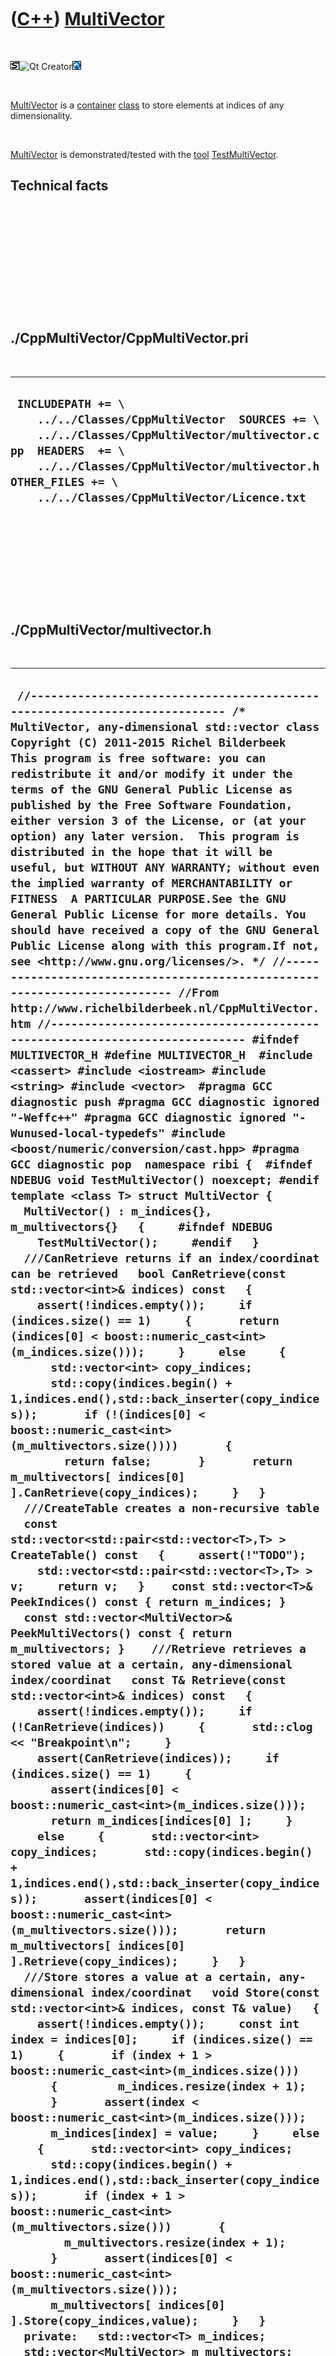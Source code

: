



 

 

 

 

 

([C++](Cpp.htm)) [MultiVector](CppMultiVector.htm)
==================================================

 

![STL](PicStl.png)![Qt
Creator](PicQtCreator.png)![Lubuntu](PicLubuntu.png)

 

[MultiVector](CppMultiVector.htm) is a [container](CppContainer.htm)
[class](CppClass.htm) to store elements at indices of any
dimensionality.

 

[MultiVector](CppMultiVector.htm) is demonstrated/tested with the
[tool](Tools.htm) [TestMultiVector](ToolTestMultiVector.htm).

Technical facts
---------------

 

 

 

 

 

 

./CppMultiVector/CppMultiVector.pri
-----------------------------------

 

  --------------------------------------------------------------------------------------------------------------------------------------------------------------------------------------------------------------------------------------------------
  ` INCLUDEPATH += \     ../../Classes/CppMultiVector  SOURCES += \     ../../Classes/CppMultiVector/multivector.cpp  HEADERS  += \     ../../Classes/CppMultiVector/multivector.h  OTHER_FILES += \     ../../Classes/CppMultiVector/Licence.txt`
  --------------------------------------------------------------------------------------------------------------------------------------------------------------------------------------------------------------------------------------------------

 

 

 

 

 

./CppMultiVector/multivector.h
------------------------------

 

  ---------------------------------------------------------------------------------------------------------------------------------------------------------------------------------------------------------------------------------------------------------------------------------------------------------------------------------------------------------------------------------------------------------------------------------------------------------------------------------------------------------------------------------------------------------------------------------------------------------------------------------------------------------------------------------------------------------------------------------------------------------------------------------------------------------------------------------------------------------------------------------------------------------------------------------------------------------------------------------------------------------------------------------------------------------------------------------------------------------------------------------------------------------------------------------------------------------------------------------------------------------------------------------------------------------------------------------------------------------------------------------------------------------------------------------------------------------------------------------------------------------------------------------------------------------------------------------------------------------------------------------------------------------------------------------------------------------------------------------------------------------------------------------------------------------------------------------------------------------------------------------------------------------------------------------------------------------------------------------------------------------------------------------------------------------------------------------------------------------------------------------------------------------------------------------------------------------------------------------------------------------------------------------------------------------------------------------------------------------------------------------------------------------------------------------------------------------------------------------------------------------------------------------------------------------------------------------------------------------------------------------------------------------------------------------------------------------------------------------------------------------------------------------------------------------------------------------------------------------------------------------------------------------------------------------------------------------------------------------------------------------------------------------------------------------------------------------------------------------------------------------------------------------------------------------------------------------------------------------------------------------------------------------------------------------------------------------------------------------------------------------------------------------------------------------------------------------------------------------------------------------------------------------------------------------------------------------------------------------------------------------------------------------------------------------------------------------------------------------------------------------------------------------------------------------------------------------------------------------------------------------------------------------------------------------------------------------------------------------------------------------------------------------------------------------------------------------------------------------------------------------------------------------------------------------------------------------------------------------------------------------------------------------------------------------------------------------------------------------------------------------------------------------------------------------------------------------------------------------------------------------------------------------------------------------------------------------------------------------------------------------------------------------------------------------------------------
  ` //--------------------------------------------------------------------------- /* MultiVector, any-dimensional std::vector class Copyright (C) 2011-2015 Richel Bilderbeek  This program is free software: you can redistribute it and/or modify it under the terms of the GNU General Public License as published by the Free Software Foundation, either version 3 of the License, or (at your option) any later version.  This program is distributed in the hope that it will be useful, but WITHOUT ANY WARRANTY; without even the implied warranty of MERCHANTABILITY or FITNESS  A PARTICULAR PURPOSE.See the GNU General Public License for more details. You should have received a copy of the GNU General Public License along with this program.If not, see <http://www.gnu.org/licenses/>. */ //--------------------------------------------------------------------------- //From http://www.richelbilderbeek.nl/CppMultiVector.htm //--------------------------------------------------------------------------- #ifndef MULTIVECTOR_H #define MULTIVECTOR_H  #include <cassert> #include <iostream> #include <string> #include <vector>  #pragma GCC diagnostic push #pragma GCC diagnostic ignored "-Weffc++" #pragma GCC diagnostic ignored "-Wunused-local-typedefs" #include <boost/numeric/conversion/cast.hpp> #pragma GCC diagnostic pop  namespace ribi {  #ifndef NDEBUG void TestMultiVector() noexcept; #endif  template <class T> struct MultiVector {   MultiVector() : m_indices{}, m_multivectors{}   {     #ifndef NDEBUG     TestMultiVector();     #endif   }    ///CanRetrieve returns if an index/coordinat can be retrieved   bool CanRetrieve(const std::vector<int>& indices) const   {     assert(!indices.empty());     if (indices.size() == 1)     {       return (indices[0] < boost::numeric_cast<int>(m_indices.size()));     }     else     {       std::vector<int> copy_indices;       std::copy(indices.begin() + 1,indices.end(),std::back_inserter(copy_indices));       if (!(indices[0] < boost::numeric_cast<int>(m_multivectors.size())))       {         return false;       }       return m_multivectors[ indices[0] ].CanRetrieve(copy_indices);     }   }    ///CreateTable creates a non-recursive table   const std::vector<std::pair<std::vector<T>,T> > CreateTable() const   {     assert(!"TODO");     std::vector<std::pair<std::vector<T>,T> > v;     return v;   }    const std::vector<T>& PeekIndices() const { return m_indices; }    const std::vector<MultiVector>& PeekMultiVectors() const { return m_multivectors; }    ///Retrieve retrieves a stored value at a certain, any-dimensional index/coordinat   const T& Retrieve(const std::vector<int>& indices) const   {     assert(!indices.empty());     if (!CanRetrieve(indices))     {       std::clog << "Breakpoint\n";     }     assert(CanRetrieve(indices));     if (indices.size() == 1)     {       assert(indices[0] < boost::numeric_cast<int>(m_indices.size()));       return m_indices[indices[0] ];     }     else     {       std::vector<int> copy_indices;       std::copy(indices.begin() + 1,indices.end(),std::back_inserter(copy_indices));       assert(indices[0] < boost::numeric_cast<int>(m_multivectors.size()));       return m_multivectors[ indices[0] ].Retrieve(copy_indices);     }   }    ///Store stores a value at a certain, any-dimensional index/coordinat   void Store(const std::vector<int>& indices, const T& value)   {     assert(!indices.empty());     const int index = indices[0];     if (indices.size() == 1)     {       if (index + 1 > boost::numeric_cast<int>(m_indices.size()))       {         m_indices.resize(index + 1);       }       assert(index < boost::numeric_cast<int>(m_indices.size()));       m_indices[index] = value;     }     else     {       std::vector<int> copy_indices;       std::copy(indices.begin() + 1,indices.end(),std::back_inserter(copy_indices));       if (index + 1 > boost::numeric_cast<int>(m_multivectors.size()))       {         m_multivectors.resize(index + 1);       }       assert(indices[0] < boost::numeric_cast<int>(m_multivectors.size()));       m_multivectors[ indices[0] ].Store(copy_indices,value);     }   }    private:   std::vector<T> m_indices;   std::vector<MultiVector> m_multivectors;    public:    static std::string GetVersion()   {     return "1.1";   }    std::vector<std::string> GetVersionHistory()   {     return {       "2011-03-02: version 1.0: initial version",       "2011-03-02: version 1.1: added CanRetrieve and Peek member functions"     };   }   };  } //~namespace ribi  #endif // MULTIVECTOR_H`
  ---------------------------------------------------------------------------------------------------------------------------------------------------------------------------------------------------------------------------------------------------------------------------------------------------------------------------------------------------------------------------------------------------------------------------------------------------------------------------------------------------------------------------------------------------------------------------------------------------------------------------------------------------------------------------------------------------------------------------------------------------------------------------------------------------------------------------------------------------------------------------------------------------------------------------------------------------------------------------------------------------------------------------------------------------------------------------------------------------------------------------------------------------------------------------------------------------------------------------------------------------------------------------------------------------------------------------------------------------------------------------------------------------------------------------------------------------------------------------------------------------------------------------------------------------------------------------------------------------------------------------------------------------------------------------------------------------------------------------------------------------------------------------------------------------------------------------------------------------------------------------------------------------------------------------------------------------------------------------------------------------------------------------------------------------------------------------------------------------------------------------------------------------------------------------------------------------------------------------------------------------------------------------------------------------------------------------------------------------------------------------------------------------------------------------------------------------------------------------------------------------------------------------------------------------------------------------------------------------------------------------------------------------------------------------------------------------------------------------------------------------------------------------------------------------------------------------------------------------------------------------------------------------------------------------------------------------------------------------------------------------------------------------------------------------------------------------------------------------------------------------------------------------------------------------------------------------------------------------------------------------------------------------------------------------------------------------------------------------------------------------------------------------------------------------------------------------------------------------------------------------------------------------------------------------------------------------------------------------------------------------------------------------------------------------------------------------------------------------------------------------------------------------------------------------------------------------------------------------------------------------------------------------------------------------------------------------------------------------------------------------------------------------------------------------------------------------------------------------------------------------------------------------------------------------------------------------------------------------------------------------------------------------------------------------------------------------------------------------------------------------------------------------------------------------------------------------------------------------------------------------------------------------------------------------------------------------------------------------------------------------------------------------------------------------------------------------

 

 

 

 

 

./CppMultiVector/multivector.cpp
--------------------------------

 

  -------------------------------------------------------------------------------------------------------------------------------------------------------------------------------------------------------------------------------------------------------------------------------------------------------------------------------------------------------------------------------------------------------------------------------------------------------------------------------------------------------------------------------------------------------------------------------------------------------------------------------------------------------------------------------------------------------------------------------------------------------------------------------------------------------------------------------------------------------------------------------------------------------------------------------------------------------------------------------------------------------------------------------------------------------------------------------------------------------------------------------------------------------------------------------------------------------------------------------------------------------------------------------------------------------------------------------------------------------------------------------------------------------------------------------------------------------------------------------------------------------------------------------------------------------------------------------------------------------------------------------------------------------------------------------------------------------------------------------------------------------------------------------------------------------------------------------------------------------------------------------------------------------------------------------------------------------------------------------------------------------------------------------------------------------------------------------------------------------------------------------------------------------------------------------------------------------------------------------------------------------------------------------------------------------------------------------------------------------------------------------------------------------------------------------------------------------------------------------------------------------------------------------------------------------------------------------------------------------------------------------------------------------------------------------------------------------------------------------------------------------------------------------------------------------------------------------------------------------------------------------------------------------------------------------------------------------------------------------------------------------------------------------------------------------------------------------------------------------------------------------------------------------------------------------------------------------------------------------------
  ` //--------------------------------------------------------------------------- /* MultiVector, any-dimensional std::vector class Copyright (C) 2011-2015 Richel Bilderbeek  This program is free software: you can redistribute it and/or modify it under the terms of the GNU General Public License as published by the Free Software Foundation, either version 3 of the License, or (at your option) any later version.  This program is distributed in the hope that it will be useful, but WITHOUT ANY WARRANTY; without even the implied warranty of MERCHANTABILITY or FITNESS  A PARTICULAR PURPOSE.See the GNU General Public License for more details. You should have received a copy of the GNU General Public License along with this program.If not, see <http://www.gnu.org/licenses/>. */ //--------------------------------------------------------------------------- //From http://www.richelbilderbeek.nl/CppMultiVector.htm //--------------------------------------------------------------------------- #include "multivector.h" #include "testtimer.h"  #ifndef NDEBUG void ribi::TestMultiVector() noexcept {   {     static bool is_tested{false};     if (is_tested) return;     is_tested = true;   }   {    }   const TestTimer test_timer(__func__,__FILE__,1.0);   ribi::MultiVector<int> x;   //1 dimensional   x.Store( { 0 }, 0);   x.Store( { 1 }, 1);   x.Store( { 2 }, 2);   x.Store( { 3 }, 3);   x.Store( { 4 }, 4);   assert(x.Retrieve( { 0 } ) ==  0);   assert(x.Retrieve( { 1 } ) ==  1);   assert(x.Retrieve( { 2 } ) ==  2);   assert(x.Retrieve( { 3 } ) ==  3);   assert(x.Retrieve( { 4 } ) ==  4);   //2 dimensional;   x.Store( { 0,0 },  0);   x.Store( { 1,1 },  1);   x.Store( { 2,2 },  4);   x.Store( { 3,3 },  9);   x.Store( { 4,4 }, 16);   assert(x.Retrieve( { 0,0 } ) ==  0);   assert(x.Retrieve( { 1,1 } ) ==  1);   assert(x.Retrieve( { 2,2 } ) ==  4);   assert(x.Retrieve( { 3,3 } ) ==  9);   assert(x.Retrieve( { 4,4 } ) == 16);   //3 dimensional;   x.Store( { 0,0,0 },  0);   x.Store( { 1,1,1 },  1);   x.Store( { 2,2,2 },  8);   x.Store( { 3,3,3 }, 27);   x.Store( { 4,4,4 }, 54);   assert(x.Retrieve( { 0,0,0 } ) ==   0);   assert(x.Retrieve( { 1,1,1 } ) ==   1);   assert(x.Retrieve( { 2,2,2 } ) ==   8);   assert(x.Retrieve( { 3,3,3 } ) ==  27);   assert(x.Retrieve( { 4,4,4 } ) ==  54);   //4 dimensional;   x.Store( { 0,0,0,0 },   0);   x.Store( { 1,1,1,1 },   1);   x.Store( { 2,2,2,2 },  16);   x.Store( { 3,3,3,3 },  81);   x.Store( { 4,4,4,4 }, 216);   assert(x.Retrieve( { 0,0,0,0 } ) ==   0);   assert(x.Retrieve( { 1,1,1,1 } ) ==   1);   assert(x.Retrieve( { 2,2,2,2 } ) ==  16);   assert(x.Retrieve( { 3,3,3,3 } ) ==  81);   assert(x.Retrieve( { 4,4,4,4 } ) == 216);   //5 dimensional;   x.Store( { 0,0,0,0,0 },   0);   x.Store( { 1,1,1,1,1 },   1);   x.Store( { 2,2,2,2,2 },  32);   x.Store( { 3,3,3,3,3 }, 243);   x.Store( { 4,4,4,4,4 }, 864);   assert(x.Retrieve( { 0,0,0,0,0 } ) ==    0);   assert(x.Retrieve( { 1,1,1,1,1 } ) ==    1);   assert(x.Retrieve( { 2,2,2,2,2 } ) ==   32);   assert(x.Retrieve( { 3,3,3,3,3 } ) ==  243);   assert(x.Retrieve( { 4,4,4,4,4 } ) ==  864);  } #endif`
  -------------------------------------------------------------------------------------------------------------------------------------------------------------------------------------------------------------------------------------------------------------------------------------------------------------------------------------------------------------------------------------------------------------------------------------------------------------------------------------------------------------------------------------------------------------------------------------------------------------------------------------------------------------------------------------------------------------------------------------------------------------------------------------------------------------------------------------------------------------------------------------------------------------------------------------------------------------------------------------------------------------------------------------------------------------------------------------------------------------------------------------------------------------------------------------------------------------------------------------------------------------------------------------------------------------------------------------------------------------------------------------------------------------------------------------------------------------------------------------------------------------------------------------------------------------------------------------------------------------------------------------------------------------------------------------------------------------------------------------------------------------------------------------------------------------------------------------------------------------------------------------------------------------------------------------------------------------------------------------------------------------------------------------------------------------------------------------------------------------------------------------------------------------------------------------------------------------------------------------------------------------------------------------------------------------------------------------------------------------------------------------------------------------------------------------------------------------------------------------------------------------------------------------------------------------------------------------------------------------------------------------------------------------------------------------------------------------------------------------------------------------------------------------------------------------------------------------------------------------------------------------------------------------------------------------------------------------------------------------------------------------------------------------------------------------------------------------------------------------------------------------------------------------------------------------------------------------------------------------

 

 

 

 

 





 




This page has been created by the [tool](Tools.htm)
[CodeToHtml](ToolCodeToHtml.htm)
